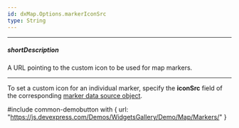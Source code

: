 ```yaml
---
id: dxMap.Options.markerIconSrc
type: String
---
```

---
##### shortDescription
A URL pointing to the custom icon to be used for map markers.

---
To set a custom icon for an individual marker, specify the **iconSrc** field of the corresponding [marker data source object](/api-reference/10%20UI%20Widgets/dxMap/1%20Configuration/markers '/Documentation/ApiReference/UI_Components/dxMap/Configuration/#markers').



#include common-demobutton with {
    url: "https://js.devexpress.com/Demos/WidgetsGallery/Demo/Map/Markers/"
}